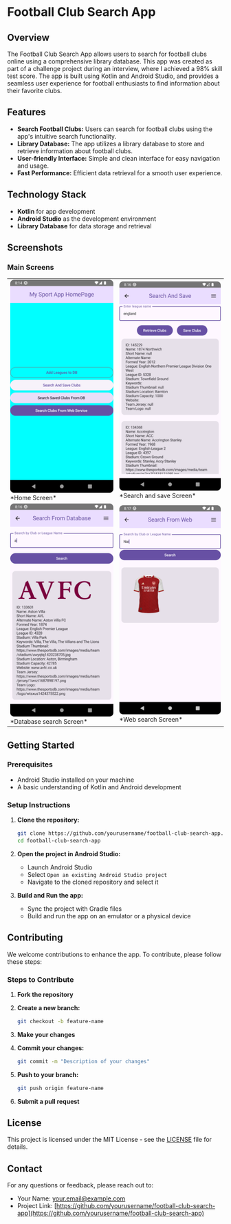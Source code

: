 # Football Club Search App

## Overview

The Football Club Search App allows users to search for football clubs online using a comprehensive library database. This app was created as part of a challenge project during an interview, where I achieved a 98% skill test score. The app is built using Kotlin and Android Studio, and provides a seamless user experience for football enthusiasts to find information about their favorite clubs.

## Features

- **Search Football Clubs:** Users can search for football clubs using the app's intuitive search functionality.
- **Library Database:** The app utilizes a library database to store and retrieve information about football clubs.
- **User-friendly Interface:** Simple and clean interface for easy navigation and usage.
- **Fast Performance:** Efficient data retrieval for a smooth user experience.

## Technology Stack

- **Kotlin** for app development
- **Android Studio** as the development environment
- **Library Database** for data storage and retrieval

## Screenshots

### Main Screens

<table>
  <tr>
    <td><img src="/images/homepage.png" alt="Home Screen" width="300"/><br>*Home Screen*</td>
    <td><img src="/images/search_and_save.png" alt="Search Screen" width="300"/><br>*Search and save Screen*</td>
  </tr>
  <tr>
    <td><img src="/images/search_from_database.png" alt="Results Screen" width="300"/><br>*Database search Screen*</td>
    <td><img src="/images/search_from_web.png" alt="Details Screen" width="300"/><br>*Web search Screen*</td>
  </tr>
</table>

## Getting Started

### Prerequisites

- Android Studio installed on your machine
- A basic understanding of Kotlin and Android development

### Setup Instructions

1. **Clone the repository:**

    ```sh
    git clone https://github.com/yourusername/football-club-search-app.git
    cd football-club-search-app
    ```

2. **Open the project in Android Studio:**

    - Launch Android Studio
    - Select `Open an existing Android Studio project`
    - Navigate to the cloned repository and select it

3. **Build and Run the app:**

    - Sync the project with Gradle files
    - Build and run the app on an emulator or a physical device

## Contributing

We welcome contributions to enhance the app. To contribute, please follow these steps:

### Steps to Contribute

1. **Fork the repository**

2. **Create a new branch:**

    ```sh
    git checkout -b feature-name
    ```

3. **Make your changes**

4. **Commit your changes:**

    ```sh
    git commit -m "Description of your changes"
    ```

5. **Push to your branch:**

    ```sh
    git push origin feature-name
    ```

6. **Submit a pull request**

## License

This project is licensed under the MIT License - see the [LICENSE](LICENSE) file for details.

## Contact

For any questions or feedback, please reach out to:

- Your Name: your.email@example.com
- Project Link: [https://github.com/yourusername/football-club-search-app](https://github.com/yourusername/football-club-search-app)
